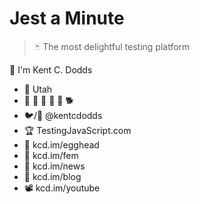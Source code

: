 # Jest a Minute

> 🃏 The most delightful testing platform

👋 I'm Kent C. Dodds

- 🏡 Utah
- 👩 👧 👦 👦 👦 🐕
- 🐦/🐙 @kentcdodds
- 🏆 TestingJavaScript.com
- 🥚 kcd.im/egghead
- 🥋 kcd.im/fem
- 💌 kcd.im/news
- 📝 kcd.im/blog
- 📽 kcd.im/youtube

